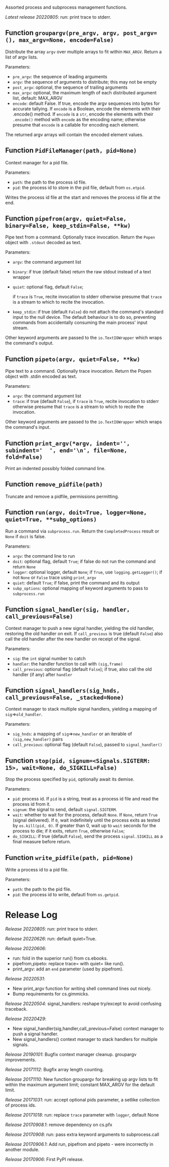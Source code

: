 Assorted process and subprocess management functions.

*Latest release 20220805*:
run: print trace to stderr.

## Function `groupargv(pre_argv, argv, post_argv=(), max_argv=None, encode=False)`

Distribute the array `argv` over multiple arrays
to fit within `MAX_ARGV`.
Return a list of argv lists.

Parameters:
* `pre_argv`: the sequence of leading arguments
* `argv`: the sequence of arguments to distribute; this may not be empty
* `post_argv`: optional, the sequence of trailing arguments
* `max_argv`: optional, the maximum length of each distributed
  argument list, default: MAX_ARGV
* `encode`: default False.
  If true, encode the argv sequences into bytes for accurate tallying.
  If `encode` is a Boolean,
  encode the elements with their .encode() method.
  If `encode` is a `str`, encode the elements with their `.encode()`
  method with `encode` as the encoding name;
  otherwise presume that `encode` is a callable
  for encoding each element.

The returned argv arrays will contain the encoded element values.

## Function `PidFileManager(path, pid=None)`

Context manager for a pid file.

Parameters:
* `path`: the path to the process id file.
* `pid`: the process id to store in the pid file,
  default from `os.etpid`.

Writes the process id file at the start
and removes the process id file at the end.

## Function `pipefrom(argv, quiet=False, binary=False, keep_stdin=False, **kw)`

Pipe text from a command.
Optionally trace invocation.
Return the `Popen` object with `.stdout` decoded as text.

Parameters:
* `argv`: the command argument list
* `binary`: if true (default false)
  return the raw stdout instead of a text wrapper
* `quiet`: optional flag, default `False`;

  if `trace` is `True`, recite invocation to stderr
  otherwise presume that `trace` is a stream
  to which to recite the invocation.
* `keep_stdin`: if true (default `False`)
  do not attach the command's standard input to the null device.
  The default behaviour is to do so,
  preventing commands from accidentally
  consuming the main process' input stream.

Other keyword arguments are passed to the `io.TextIOWrapper`
which wraps the command's output.

## Function `pipeto(argv, quiet=False, **kw)`

Pipe text to a command.
Optionally trace invocation.
Return the Popen object with .stdin encoded as text.

Parameters:
* `argv`: the command argument list
* `trace`: if true (default `False`),
  if `trace` is `True`, recite invocation to stderr
  otherwise presume that `trace` is a stream
  to which to recite the invocation.

Other keyword arguments are passed to the `io.TextIOWrapper`
which wraps the command's input.

## Function `print_argv(*argv, indent='', subindent='  ', end='\n', file=None, fold=False)`

Print an indented possibly folded command line.

## Function `remove_pidfile(path)`

Truncate and remove a pidfile, permissions permitting.

## Function `run(argv, doit=True, logger=None, quiet=True, **subp_options)`

Run a command via `subprocess.run`.
Return the `CompletedProcess` result or `None` if `doit` is false.

Parameters:
* `argv`: the command line to run
* `doit`: optional flag, default `True`;
  if false do not run the command and return `None`
* `logger`: optional logger, default `None`;
  if `True`, use `logging.getLogger()`;
  if not `None` or `False` trace using `print_argv`
* `quiet`: default `True`; if false, print the command and its output
* `subp_options`: optional mapping of keyword arguments
  to pass to `subprocess.run`

## Function `signal_handler(sig, handler, call_previous=False)`

Context manager to push a new signal handler,
yielding the old handler,
restoring the old handler on exit.
If `call_previous` is true (default `False`)
also call the old handler after the new handler on receipt of the signal.

Parameters:
* `sig`: the `int` signal number to catch
* `handler`: the handler function to call with `(sig,frame)`
* `call_previous`: optional flag (default `False`);
  if true, also call the old handler (if any) after `handler`

## Function `signal_handlers(sig_hnds, call_previous=False, _stacked=None)`

Context manager to stack multiple signal handlers,
yielding a mapping of `sig`=>`old_handler`.

Parameters:
* `sig_hnds`: a mapping of `sig`=>`new_handler`
  or an iterable of `(sig,new_handler)` pairs
* `call_previous`: optional flag (default `False`), passed
  to `signal_handler()`

## Function `stop(pid, signum=<Signals.SIGTERM: 15>, wait=None, do_SIGKILL=False)`

Stop the process specified by `pid`, optionally await its demise.

Parameters:
* `pid`: process id.
  If `pid` is a string, treat as a process id file and read the
  process id from it.
* `signum`: the signal to send, default `signal.SIGTERM`.
* `wait`: whether to wait for the process, default `None`.
  If `None`, return `True` (signal delivered).
  If `0`, wait indefinitely until the process exits as tested by
  `os.kill(pid, 0)`.
  If greater than 0, wait up to `wait` seconds for the process to die;
  if it exits, return `True`, otherwise `False`;
* `do_SIGKILL`: if true (default `False`),
  send the process `signal.SIGKILL` as a final measure before return.

## Function `write_pidfile(path, pid=None)`

Write a process id to a pid file.

Parameters:
* `path`: the path to the pid file.
* `pid`: the process id to write, defautl from `os.getpid`.

# Release Log



*Release 20220805*:
run: print trace to stderr.

*Release 20220626*:
run: default quiet=True.

*Release 20220606*:
* run: fold in the superior run() from cs.ebooks.
* pipefrom,pipeto: replace trace= with quiet= like run().
* print_argv: add an `end` parameter (used by pipefrom).

*Release 20220531*:
* New print_argv function for writing shell command lines out nicely.
* Bump requirements for cs.gimmicks.

*Release 20220504*:
signal_handlers: reshape try/except to avoid confusing traceback.

*Release 20220429*:
* New signal_handler(sig,handler,call_previous=False) context manager to push a signal handler.
* New signal_handlers() context manager to stack handlers for multiple signals.

*Release 20190101*:
Bugfix context manager cleanup. groupargv improvements.

*Release 20171112*:
Bugfix array length counting.

*Release 20171110*:
New function groupargv for breaking up argv lists to fit within the maximum argument limit; constant MAX_ARGV for the default limit.

*Release 20171031*:
run: accept optional pids parameter, a setlike collection of process ids.

*Release 20171018*:
run: replace `trace` parameter with `logger`, default None

*Release 20170908.1*:
remove dependency on cs.pfx

*Release 20170908*:
run: pass extra keyword arguments to subprocess.call

*Release 20170906.1*:
Add run, pipefrom and pipeto - were incorrectly in another module.

*Release 20170906*:
First PyPI release.
